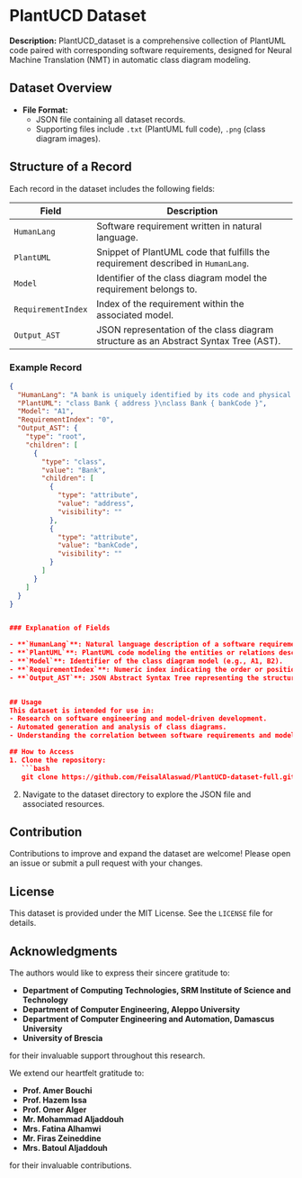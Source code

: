 # PlantUCD Dataset

**Description:**
PlantUCD_dataset is a comprehensive collection of PlantUML code paired with corresponding software requirements, designed for Neural Machine Translation (NMT) in automatic class diagram modeling.

## Dataset Overview
- **File Format:**
  - JSON file containing all dataset records.
  - Supporting files include `.txt` (PlantUML full code), `.png` (class diagram images).

## Structure of a Record
Each record in the dataset includes the following fields:

| Field              | Description                                                                                   |
|--------------------|-----------------------------------------------------------------------------------------------|
| `HumanLang`        | Software requirement written in natural language.                                             |
| `PlantUML`         | Snippet of PlantUML code that fulfills the requirement described in `HumanLang`.              |
| `Model`            | Identifier of the class diagram model the requirement belongs to.                             |
| `RequirementIndex` | Index of the requirement within the associated model.                                         |
| `Output_AST`       | JSON representation of the class diagram structure as an Abstract Syntax Tree (AST).         |

### Example Record
```json
{
  "HumanLang": "A bank is uniquely identified by its code and physical location.",
  "PlantUML": "class Bank { address }\nclass Bank { bankCode }",
  "Model": "A1",
  "RequirementIndex": "0",
  "Output_AST": {
    "type": "root",
    "children": [
      {
        "type": "class",
        "value": "Bank",
        "children": [
          {
            "type": "attribute",
            "value": "address",
            "visibility": ""
          },
          {
            "type": "attribute",
            "value": "bankCode",
            "visibility": ""
          }
        ]
      }
    ]
  }
}


### Explanation of Fields

- **`HumanLang`**: Natural language description of a software requirement.
- **`PlantUML`**: PlantUML code modeling the entities or relations described in `HumanLang`.
- **`Model`**: Identifier of the class diagram model (e.g., A1, B2).
- **`RequirementIndex`**: Numeric index indicating the order or position of the requirement within the model.
- **`Output_AST`**: JSON Abstract Syntax Tree representing the structure of the class diagram extracted from the PlantUML code.


## Usage
This dataset is intended for use in:
- Research on software engineering and model-driven development.
- Automated generation and analysis of class diagrams.
- Understanding the correlation between software requirements and modeling tools.

## How to Access
1. Clone the repository:
   ```bash
   git clone https://github.com/FeisalAlaswad/PlantUCD-dataset-full.git
   ```
2. Navigate to the dataset directory to explore the JSON file and associated resources.

## Contribution
Contributions to improve and expand the dataset are welcome! Please open an issue or submit a pull request with your changes.

## License
This dataset is provided under the MIT License. See the `LICENSE` file for details.

## Acknowledgments

The authors would like to express their sincere gratitude to:

- **Department of Computing Technologies, SRM Institute of Science and Technology**  
- **Department of Computer Engineering, Aleppo University**
- **Department of Computer Engineering and Automation, Damascus University**  
- **University of Brescia**  

for their invaluable support throughout this research.

We extend our heartfelt gratitude to:  
- **Prof. Amer Bouchi**  
- **Prof. Hazem Issa**  
- **Prof. Omer Alger**  
- **Mr. Mohammad Aljaddouh**  
- **Mrs. Fatina Alhamwi**  
- **Mr. Firas Zeineddine**  
- **Mrs. Batoul Aljaddouh**  

for their invaluable contributions.

